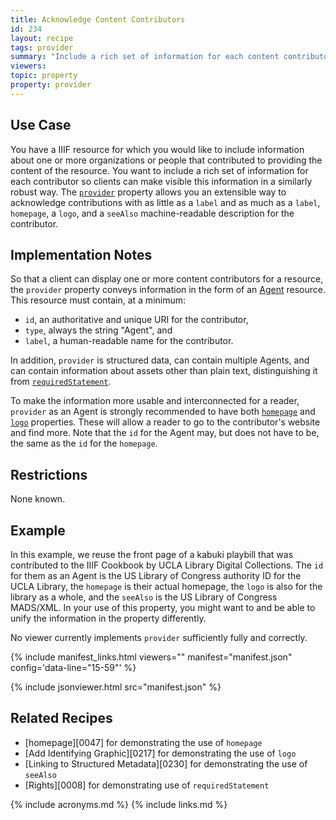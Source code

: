 ```yaml
---
title: Acknowledge Content Contributors
id: 234
layout: recipe
tags: provider
summary: "Include a rich set of information for each content contributor so clients can make this information visible."
viewers:
topic: property
property: provider
---
```


## Use Case

You have a IIIF resource for which you would like to include information about one or more organizations or people that contributed to providing the content of the resource. You want to include a rich set of information for each contributor so clients can make visible this information in a similarly robust way. The [`provider`](https://iiif.io/api/presentation/3.0/#provider) property allows you an extensible way to acknowledge contributions with as little as a `label` and as much as a `label`, `homepage`, a `logo`, and a `seeAlso` machine-readable description for the contributor.

## Implementation Notes

So that a client can display one or more content contributors for a resource, the `provider` property conveys information in the form of an [Agent](http://purl.org/dc/terms/Agent) resource. This resource must contain, at a minimum:
+ `id`, an authoritative and unique URI for the contributor,
+ `type`, always the string "Agent", and
+ `label`, a human-readable name for the contributor.

In addition, `provider` is structured data, can contain multiple Agents, and can contain information about assets other than plain text, distinguishing it from [`requiredStatement`](https://iiif.io/api/presentation/3.0/#requiredstatement).

To make the information more usable and interconnected for a reader, `provider` as an Agent is strongly recommended to have both [`homepage`](https://iiif.io/api/presentation/3.0/#homepage) and [`logo`](https://iiif.io/api/presentation/3.0/#logo) properties. These will allow a reader to go to the contributor's website and find more. Note that the `id` for the Agent may, but does not have to be, the same as the `id` for the `homepage`.

## Restrictions

None known.

## Example

In this example, we reuse the front page of a kabuki playbill that was contributed to the IIIF Cookbook by UCLA Library Digital Collections. The `id` for them as an Agent is the US Library of Congress authority ID for the UCLA Library, the `homepage` is their actual homepage, the `logo` is also for the library as a whole, and the `seeAlso` is the US Library of Congress MADS/XML. In your use of this property, you might want to and be able to unify the information in the property differently.

No viewer currently implements `provider` sufficiently fully and correctly.

{% include manifest_links.html viewers="" manifest="manifest.json" config='data-line="15-59"' %}

{% include jsonviewer.html src="manifest.json" %}

## Related Recipes

* [homepage][0047] for demonstrating the use of `homepage`
* [Add Identifying Graphic][0217] for demonstrating the use of `logo`
* [Linking to Structured Metadata][0230] for demonstrating the use of `seeAlso`
* [Rights][0008] for demonstrating use of `requiredStatement`

{% include acronyms.md %}
{% include links.md %}

